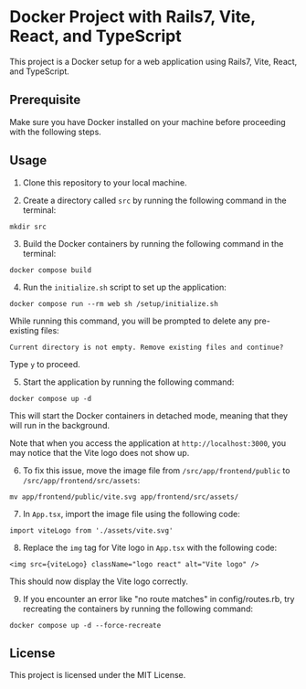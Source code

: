 # Docker Project with Rails7, Vite, React, and TypeScript

This project is a Docker setup for a web application using Rails7, Vite, React, and TypeScript.

## Prerequisite

Make sure you have Docker installed on your machine before proceeding with the following steps.

## Usage

1. Clone this repository to your local machine.

2. Create a directory called `src` by running the following command in the terminal:
```
mkdir src
```

3. Build the Docker containers by running the following command in the terminal:
```
docker compose build
```

4. Run the `initialize.sh` script to set up the application:
```
docker compose run --rm web sh /setup/initialize.sh
```
While running this command, you will be prompted to delete any pre-existing files:
```
Current directory is not empty. Remove existing files and continue?
```
Type `y` to proceed.

5. Start the application by running the following command:
```
docker compose up -d
```
This will start the Docker containers in detached mode, meaning that they will run in the background.

Note that when you access the application at `http://localhost:3000`, you may notice that the Vite logo does not show up.

6. To fix this issue, move the image file from `/src/app/frontend/public` to `/src/app/frontend/src/assets`:
```
mv app/frontend/public/vite.svg app/frontend/src/assets/
```

7. In `App.tsx`, import the image file using the following code:
```
import viteLogo from './assets/vite.svg'
```

8. Replace the `img` tag for Vite logo in `App.tsx` with the following code:
```
<img src={viteLogo} className="logo react" alt="Vite logo" />
```
This should now display the Vite logo correctly.

9. If you encounter an error like "no route matches" in config/routes.rb, try recreating the containers by running the following command:
```
docker compose up -d --force-recreate
```

## License

This project is licensed under the MIT License.
